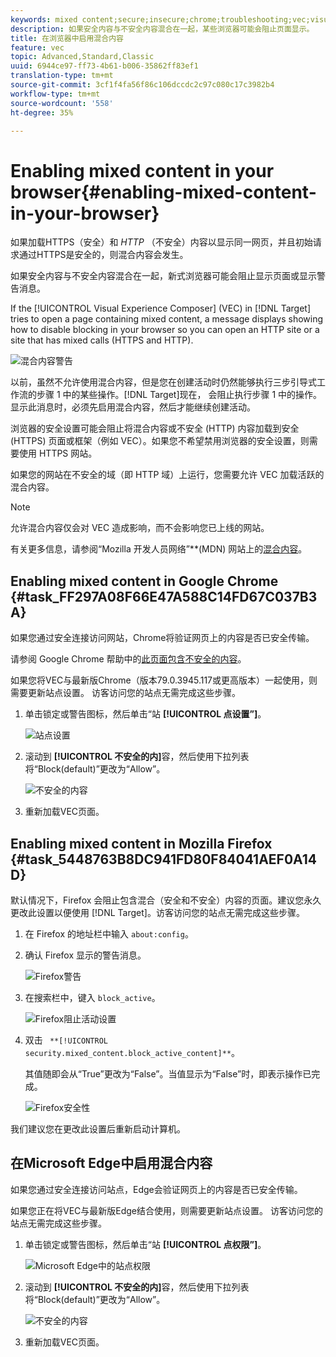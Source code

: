 ```yaml
---
keywords: mixed content;secure;insecure;chrome;troubleshooting;vec;visual experience composer;unsecure;http;https;firefox;internet explorer
description: 如果安全内容与不安全内容混合在一起，某些浏览器可能会阻止页面显示。
title: 在浏览器中启用混合内容
feature: vec
topic: Advanced,Standard,Classic
uuid: 6944ce97-ff73-4b61-b006-35862ff83ef1
translation-type: tm+mt
source-git-commit: 3cf1f4fa56f86c106dccdc2c97c080c17c3982b4
workflow-type: tm+mt
source-wordcount: '558'
ht-degree: 35%

---
```



# Enabling mixed content in your browser{#enabling-mixed-content-in-your-browser}

如果加载HTTPS（安全）和 *HTTP* （不安全）内容以显示同一网页，并且初始请求通过HTTPS是安全的，则混合内容会发生。

如果安全内容与不安全内容混合在一起，新式浏览器可能会阻止显示页面或显示警告消息。

If the [!UICONTROL Visual Experience Composer] (VEC) in [!DNL Target] tries to open a page containing mixed content, a message displays showing how to disable blocking in your browser so you can open an HTTP site or a site that has mixed calls (HTTPS and HTTP).

![混合内容警告](/help/c-experiences/c-visual-experience-composer/r-troubleshoot-composer/assets/mixed_content_warning.png)

以前，虽然不允许使用混合内容，但是您在创建活动时仍然能够执行三步引导式工作流的步骤 1 中的某些操作。[!DNL Target]现在， 会阻止执行步骤 1 中的操作。显示此消息时，必须先启用混合内容，然后才能继续创建活动。

浏览器的安全设置可能会阻止将混合内容或不安全 (HTTP) 内容加载到安全 (HTTPS) 页面或框架（例如 VEC）。如果您不希望禁用浏览器的安全设置，则需要使用 HTTPS 网站。

如果您的网站在不安全的域（即 HTTP 域）上运行，您需要允许 VEC 加载活跃的混合内容。

>[!NOTE]
>
>允许混合内容仅会对 VEC 造成影响，而不会影响您已上线的网站。

有关更多信息，请参阅“Mozilla 开发人员网络”**(MDN) 网站上的[混合内容](https://developer.mozilla.org/en-US/docs/Web/Security/Mixed_content)。

## Enabling mixed content in Google Chrome {#task_FF297A08F66E47A588C14FD67C037B3A}

如果您通过安全连接访问网站，Chrome将验证网页上的内容是否已安全传输。

请参阅 Google Chrome 帮助中的[此页面包含不安全的内容](https://support.google.com/chrome/answer/1342714?hl=en)。

如果您将VEC与最新版Chrome（版本79.0.3945.117或更高版本）一起使用，则需要更新站点设置。 访客访问您的站点无需完成这些步骤。

1. 单击锁定或警告图标，然后单击“站 **[!UICONTROL 点设置”]**。

   ![站点设置](/help/c-experiences/c-visual-experience-composer/r-troubleshoot-composer/assets/site-settings.png)

1. 滚动到 **[!UICONTROL 不安全的内]**&#x200B;容，然后使用下拉列表将“Block(default)”更改为“Allow”。

   ![不安全的内容](/help/c-experiences/c-visual-experience-composer/r-troubleshoot-composer/assets/insecure-content.png)

1. 重新加载VEC页面。

## Enabling mixed content in Mozilla Firefox {#task_5448763B8DC941FD80F84041AEF0A14D}

默认情况下，Firefox 会阻止包含混合（安全和不安全）内容的页面。建议您永久更改此设置以便使用 [!DNL Target]。访客访问您的站点无需完成这些步骤。

1. 在 Firefox 的地址栏中输入 `about:config`。
1. 确认 Firefox 显示的警告消息。

   ![Firefox警告](/help/c-experiences/c-visual-experience-composer/r-troubleshoot-composer/assets/firefox.png)

1. 在搜索栏中，键入 `block_active`。

   ![Firefox阻止活动设置](/help/c-experiences/c-visual-experience-composer/r-troubleshoot-composer/assets/firefox3.png)

1. 双击 ` **[!UICONTROL security.mixed_content.block_active_content]**`。

   其值随即会从“True”更改为“False”。当值显示为“False”时，即表示操作已完成。

   ![Firefox安全性](/help/c-experiences/c-visual-experience-composer/r-troubleshoot-composer/assets/firefox2.png)

我们建议您在更改此设置后重新启动计算机。

## 在Microsoft Edge中启用混合内容

如果您通过安全连接访问站点，Edge会验证网页上的内容是否已安全传输。

如果您正在将VEC与最新版Edge结合使用，则需要更新站点设置。 访客访问您的站点无需完成这些步骤。

1. 单击锁定或警告图标，然后单击“站 **[!UICONTROL 点权限”]**。

   ![Microsoft Edge中的站点权限](/help/c-experiences/c-visual-experience-composer/r-troubleshoot-composer/assets/ms-edge.png)

1. 滚动到 **[!UICONTROL 不安全的内]**&#x200B;容，然后使用下拉列表将“Block(default)”更改为“Allow”。

   ![不安全的内容](/help/c-experiences/c-visual-experience-composer/r-troubleshoot-composer/assets/ms-edge-2.png)

1. 重新加载VEC页面。